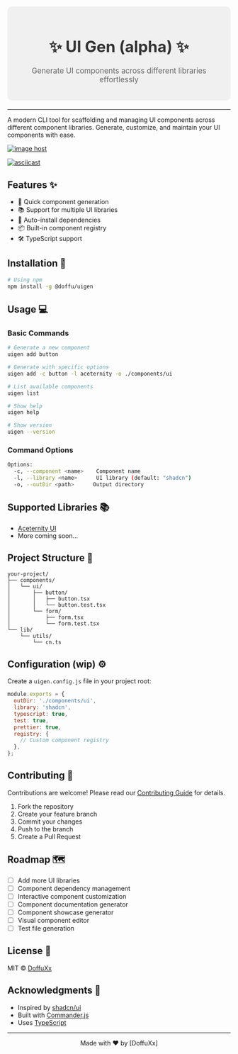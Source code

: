 <div style="text-align: center; padding: 20px; background-color: #f0f0f0; border-radius: 10px; margin-bottom: 20px;">
  <h1 style="font-size: 2.5em; color: #333;">✨ UI Gen (alpha) ✨</h1>
  <p style="font-size: 1.2em; color: #666;">Generate UI components across different libraries effortlessly</p>
</div>

---
A modern CLI tool for scaffolding and managing UI components across different component libraries. Generate, customize, and maintain your UI components with ease.

<a href="https://imgbox.com/Rtx5hiZ3" target="_blank"><img src="https://thumbs2.imgbox.com/dd/72/Rtx5hiZ3_t.png" alt="image host"/></a>

[![asciicast](https://asciinema.org/a/lGeMMYyKeISbAIvdlbXJrDNwU.svg)](https://asciinema.org/a/lGeMMYyKeISbAIvdlbXJrDNwU)

## Features ✨

- 🚀 Quick component generation
- 📚 Support for multiple UI libraries
- 🔄 Auto-install dependencies
- 📦 Built-in component registry
- 🛠 TypeScript support

## Installation 🔧


```bash
# Using npm
npm install -g @doffu/uigen
```

## Usage 💻

### Basic Commands

```bash
# Generate a new component
uigen add button

# Generate with specific options
uigen add -c button -l aceternity -o ./components/ui

# List available components
uigen list

# Show help
uigen help

# Show version
uigen --version
```

### Command Options

```bash
Options:
  -c, --component <name>    Component name
  -l, --library <name>      UI library (default: "shadcn")
  -o, --outDir <path>      Output directory
```

## Supported Libraries 📚

- [Aceternity UI](https://ui.aceternity.com/)
- More coming soon...

## Project Structure 📁

```
your-project/
├── components/
│   └── ui/
│       ├── button/
│       │   ├── button.tsx
│       │   └── button.test.tsx
│       └── form/
│           ├── form.tsx
│           └── form.test.tsx
└── lib/
    └── utils/
        └── cn.ts
```

## Configuration (wip) ⚙️

Create a `uigen.config.js` file in your project root:

```javascript
module.exports = {
  outDir: './components/ui',
  library: 'shadcn',
  typescript: true,
  test: true,
  prettier: true,
  registry: {
    // Custom component registry
  },
};
```

## Contributing 🤝

Contributions are welcome! Please read our [Contributing Guide](CONTRIBUTING.md) for details.

1. Fork the repository
2. Create your feature branch
3. Commit your changes
4. Push to the branch
5. Create a Pull Request

## Roadmap 🗺️

- [ ] Add more UI libraries
- [ ] Component dependency management
- [ ] Interactive component customization
- [ ] Component documentation generator
- [ ] Component showcase generator
- [ ] Visual component editor
- [ ] Test file generation

## License 📄

MIT © [DoffuXx](https://github.com/DoffuXx)

## Acknowledgments 🙏

- Inspired by [shadcn/ui](https://ui.shadcn.com/)
- Built with [Commander.js](https://github.com/tj/commander.js/)
- Uses [TypeScript](https://www.typescriptlang.org/)

---

<p align="center">Made with ❤️ by [DoffuXx] </p>
